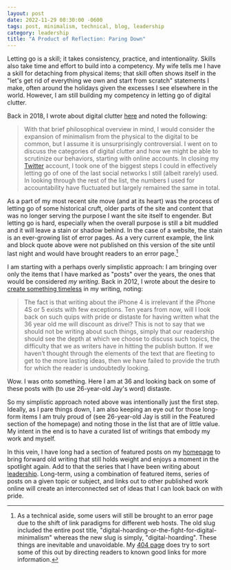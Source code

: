 ```yaml
---
layout: post
date: 2022-11-29 08:30:00 -0600
tags: post, minimalism, technical, blog, leadership
category: leadership
title: "A Product of Reflection: Paring Down"
---
```


Letting go is a skill; it takes consistency, practice, and intentionality. Skills also take time and effort to build into a competency. My wife tells me I have a skill for detaching from physical items; that skill often shows itself in the "let's get rid of everything we own and start from scratch" statements I make, often around the holidays given the excesses I see elsewhere in the world. However, I am still building my competency in letting go of digital clutter.

Back in 2018, I wrote about digital clutter [here](/2018/11/digital-hoarding) and noted the following:
> With that brief philosophical overview in mind, I would consider the expansion of minimalism from the physical to the digital to be common, but I assume it is unsurprisingly controversial.
I went on to discuss the categories of digital clutter and how we might be able to scrutinize our behaviors, starting with online accounts. In closing my [Twitter](/2022/11/twitter) account, I took one of the biggest steps I could in effectively letting go of one of the last social networks I still (albeit rarely) used. In looking through the rest of the list, the numbers I used for accountability have fluctuated but largely remained the same in total.

As a part of my most recent site move (and at its heart) was the process of letting go of some historical cruft, older parts of the site and content that was no longer serving the purpose I want the site itself to engender. But letting go is hard, especially when the overall purpose is still a bit muddled and it will leave a stain or shadow behind. In the case of a website, the stain is an ever-growing list of error pages. As a very current example, the link and block quote above were not published on this version of the site until last night and would have brought readers to an error page.[^1]

I am starting with a perhaps overly simplistic approach: I am bringing over only the items that I have marked as "posts" over the years, the ones that would be considered *my writing*. Back in 2012, I wrote about the desire to [create something timeless](/2012/11/the-challenges-of-timeless-writing) in my writing, noting:
> The fact is that writing about the iPhone 4 is irrelevant if the iPhone 4S or 5 exists with few exceptions. Ten years from now, will I look back on such quips with pride or distaste for having written what the 36 year old me will discount as drivel? This is not to say that we should not be writing about such things, simply that our readership should see the depth at which we choose to discuss such topics, the difficulty that we as writers have in hitting the publish button. If we haven’t thought through the elements of the text that are fleeting to get to the more lasting ideas, then we have failed to provide the truth for which the reader is undoubtedly looking.

Wow. I was onto something. Here I am at 36 and looking back on some of these posts with (to use 26-year-old Jay's word) distaste.

So my simplistic approach noted above was intentionally just the first step. Ideally, as I pare things down, I am also keeping an eye out for those long-form items I am truly proud of (see 26-year-old Jay is still in the Featured section of the homepage) and noting those in the list that are of little value. My intent in the end is to have a curated list of writings that embody my work and myself.

In this vein, I have long had a section of featured posts on my [homepage](/) to bring forward old writing that still holds weight and enjoys a moment in the spotlight again. Add to that the series that I have been writing about [leadership](/leadership-archive). Long-term, using a combination of featured items, series of posts on a given topic or subject, and links out to other published work online will create an interconnected set of ideas that I can look back on with pride.

[^1]: As a technical aside, some users will still be brought to an error page due to the shift of link paradigms for different web hosts. The old slug included the entire post title, "digital-hoarding-or-the-fight-for-digital-minimalism" whereas the new slug is simply, "digital-hoarding". These things are inevitable and unavoidable. My [404 page](/404) does try to sort some of this out by directing readers to known good links for more information.